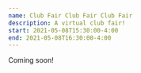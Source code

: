 ```yaml
---
name: Club Fair Club Fair Club Fair
description: A virtual club fair!
start: 2021-05-08T15:30:00-4:00
end: 2021-05-08T16:30:00-4:00
---
```


Coming soon!